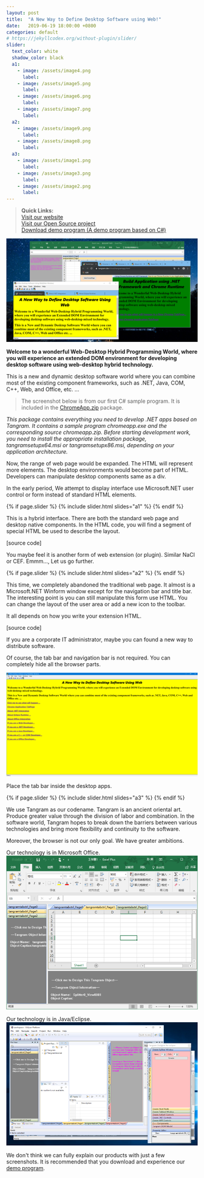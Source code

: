 ```yaml
---
layout: post
title:  "A New Way to Define Desktop Software using Web!"
date:   2019-06-19 18:00:00 +0800
categories: default
# https://jekyllcodex.org/without-plugin/slider/
slider:
  text_color: white
  shadow_color: black
  a1: 
    - image: /assets/image4.png
      label:
    - image: /assets/image5.png
      label: 
    - image: /assets/image6.png
      label: 
    - image: /assets/image7.png
      label:
  a2: 
    - image: /assets/image9.png
      label:
    - image: /assets/image8.png
      label: 
  a3: 
    - image: /assets/image1.png
      label:
    - image: /assets/image3.png
      label: 
    - image: /assets/image2.png
      label: 
---
```


> **Quick Links:**  
> [Visit our website](https://www.tangram.dev)  
> [Visit our Open Source project](https://github.com/TangramDev)  
> [Download demo program (A demo program based on C#)](https://github.com/TangramDev/Tangram/releases)

![assets/overview2.png](assets/overview2.png)

**Welcome to a wonderful Web-Desktop Hybrid Programming World, where you will experience an extended DOM environment for developing desktop software using web-desktop hybrid technology.**

This is a new and dynamic desktop software world where you can combine most of the existing component frameworks, such as .NET, Java, COM, C++, Web, and Office, etc. …

> The screenshot below is from our first C# sample program. It is included in the [ChromeApp.zip](https://github.com/TangramDev/Tangram/releases) package.

*This package contains everything you need to develop .NET apps based on Tangram. It contains a sample program chromeapp.exe and the corresponding source chromeapp.zip. Before starting development work, you need to install the appropriate installation package, tangramsetupx64.msi or tangramsetupx86.msi, depending on your application architecture.*

Now, the range of web page would be expanded. The HTML will represent more elements. The desktop environments would become part of HTML. Developers can manipulate desktop components same as a div.

In the early period, We attempt to display interface use Microsoft.NET user control or form instead of standard HTML elements.

{% if page.slider %}
  {% include slider.html slides="a1" %}
{% endif %}

This is a hybrid interface. There are both the standard web page and desktop native components. In the HTML code, you will find a segment of special HTML be used to describe the layout.

[source code]

You maybe feel it is another form of web extension (or plugin). Similar NaCl or CEF. Emmm..., Let us go further.

{% if page.slider %}
  {% include slider.html slides="a2" %}
{% endif %}

This time, we completely abandoned the traditional web page. It almost is a Microsoft.NET Winform window except for the navigation bar and title bar. The interesting point is you can still manipulate this form use HTML. You can change the layout of the user area or add a new icon to the toolbar.

It all depends on how you write your extension HTML.

[source code]

If you are a corporate IT administrator, maybe you can found a new way to distribute software.

Of course, the tab bar and navigation bar is not required. You can completely hide all the browser parts.

![assets/image10.png](assets/image10.png)

Place the tab bar inside the desktop apps.

{% if page.slider %}
  {% include slider.html slides="a3" %}
{% endif %}

We use Tangram as our codename. Tangram is an ancient oriental art. Produce greater value through the division of labor and combination. In the software world, Tangram hopes to break down the barriers between various technologies and bring more flexibility and continuity to the software.

Moreover, the browser is not our only goal. We have greater ambitions.

Our technology is in Microsoft Office.
![assets/excel.png](assets/excel.png)

Our technology is in Java/Eclipse.
![assets/eclipse.png](assets/eclipse.png)

We don't think we can fully explain our products with just a few screenshots. It is recommended that you download and experience our [demo program](https://github.com/TangramDev/Tangram/releases).
